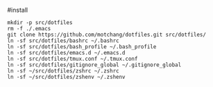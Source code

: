 #install

	mkdir -p src/dotfiles
	rm -f ./.emacs
	git clone https://github.com/motchang/dotfiles.git src/dotfiles/
	ln -sf src/dotfiles/bashrc ~/.bashrc
	ln -sf src/dotfiles/bash_profile ~/.bash_profile
	ln -sf src/dotfiles/emacs.d ~/.emacs.d
	ln -sf src/dotfiles/tmux.conf ~/.tmux.conf
	ln -sf src/dotfiles/gitignore_global ~/.gitignore_global
	ln -sf ~/src/dotfiles/zshrc ~/.zshrc
	ln -sf ~/src/dotfiles/zshenv ~/.zshenv
